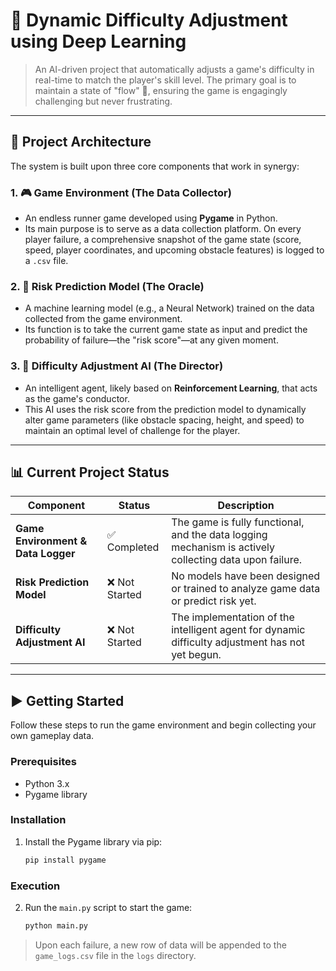 # 🧠 Dynamic Difficulty Adjustment using Deep Learning

> An AI-driven project that automatically adjusts a game's difficulty in real-time to match the player's skill level. The primary goal is to maintain a state of "flow" 🌊, ensuring the game is engagingly challenging but never frustrating.

---

## 🚀 Project Architecture

The system is built upon three core components that work in synergy:

### 1. 🎮 Game Environment (The Data Collector)
* An endless runner game developed using **Pygame** in Python.
* Its main purpose is to serve as a data collection platform. On every player failure, a comprehensive snapshot of the game state (score, speed, player coordinates, and upcoming obstacle features) is logged to a `.csv` file.

### 2. 🔮 Risk Prediction Model (The Oracle)
* A machine learning model (e.g., a Neural Network) trained on the data collected from the game environment.
* Its function is to take the current game state as input and predict the probability of failure—the "risk score"—at any given moment.

### 3. 🤖 Difficulty Adjustment AI (The Director)
* An intelligent agent, likely based on **Reinforcement Learning**, that acts as the game's conductor.
* This AI uses the risk score from the prediction model to dynamically alter game parameters (like obstacle spacing, height, and speed) to maintain an optimal level of challenge for the player.

---

## 📊 Current Project Status

| Component                       | Status          | Description                                                                    |
| ------------------------------- | --------------- | ------------------------------------------------------------------------------ |
| **Game Environment & Data Logger** | ✅ Completed    | The game is fully functional, and the data logging mechanism is actively collecting data upon failure. |
| **Risk Prediction Model** | ❌ Not Started  | No models have been designed or trained to analyze game data or predict risk yet.      |
| **Difficulty Adjustment AI** | ❌ Not Started  | The implementation of the intelligent agent for dynamic difficulty adjustment has not yet begun. |

---

## ▶️ Getting Started

Follow these steps to run the game environment and begin collecting your own gameplay data.

### Prerequisites
* Python 3.x
* Pygame library

### Installation
1.  Install the Pygame library via pip:
    ```bash
    pip install pygame
    ```

### Execution
2.  Run the `main.py` script to start the game:
    ```bash
    python main.py
    ```
> Upon each failure, a new row of data will be appended to the `game_logs.csv` file in the `logs` directory.